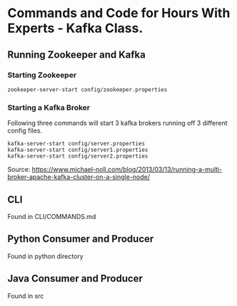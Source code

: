 # Commands and Code for Hours With Experts - Kafka Class.

## Running Zookeeper and Kafka

### Starting Zookeeper
```
zookeeper-server-start config/zookeeper.properties
```

### Starting a Kafka Broker
Following three commands will start 3 kafka brokers running off 3 different config files.
```
kafka-server-start config/server.properties
kafka-server-start config/server1.properties
kafka-server-start config/server2.properties
```
Source: https://www.michael-noll.com/blog/2013/03/13/running-a-multi-broker-apache-kafka-cluster-on-a-single-node/

## CLI
Found in CLI/COMMANDS.md

## Python Consumer and Producer
Found in python directory

## Java Consumer and Producer
Found in src
